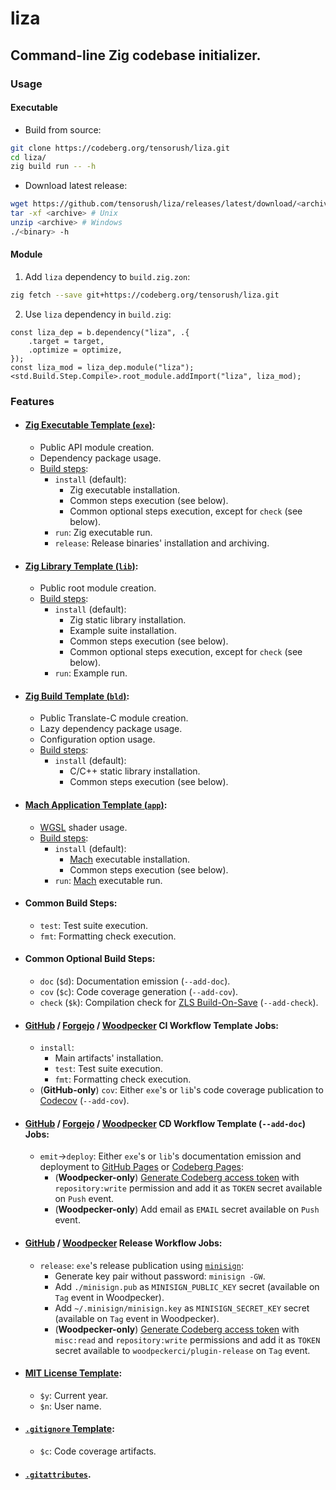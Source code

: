 # liza

## Command-line Zig codebase initializer.

### Usage

#### Executable

- Build from source:

```sh
git clone https://codeberg.org/tensorush/liza.git
cd liza/
zig build run -- -h
```

- Download latest release:

```sh
wget https://github.com/tensorush/liza/releases/latest/download/<archive>
tar -xf <archive> # Unix
unzip <archive> # Windows
./<binary> -h
```

#### Module

1. Add `liza` dependency to `build.zig.zon`:

```sh
zig fetch --save git+https://codeberg.org/tensorush/liza.git
```

2. Use `liza` dependency in `build.zig`:

```zig
const liza_dep = b.dependency("liza", .{
    .target = target,
    .optimize = optimize,
});
const liza_mod = liza_dep.module("liza");
<std.Build.Step.Compile>.root_module.addImport("liza", liza_mod);
```

### Features

- #### [Zig Executable Template (`exe`)](src/templates/exe/):
    - Public API module creation.
    - Dependency package usage.
    - [Build steps](src/templates/exe/build.zig):
        - `install` (default):
            - Zig executable installation.
            - Common steps execution (see below).
            <!-- - Common steps execution, except for `tag` (see below). -->
            - Common optional steps execution, except for `check` (see below).
        - `run`: Zig executable run.
        - `release`: Release binaries' installation and archiving.

- #### [Zig Library Template (`lib`)](src/templates/lib/):
    - Public root module creation.
    - [Build steps](src/templates/lib/build.zig):
        - `install` (default):
            - Zig static library installation.
            - Example suite installation.
            - Common steps execution (see below).
            <!-- - Common steps execution, except for `tag` (see below). -->
            - Common optional steps execution, except for `check` (see below).
        - `run`: Example run.

- #### [Zig Build Template (`bld`)](src/templates/bld/):
    - Public Translate-C module creation.
    - Lazy dependency package usage.
    - Configuration option usage.
    - [Build steps](src/templates/bld/build.zig):
        - `install` (default):
            - C/C++ static library installation.
            - Common steps execution (see below).
            <!-- - Common steps execution, except for `tag` (see below). -->

- #### [Mach Application Template (`app`)](src/templates/app/):
    - [WGSL](https://www.w3.org/TR/WGSL/) shader usage.
    - [Build steps](src/templates/app/build.zig):
        - `install` (default):
            - [Mach](https://machengine.org/) executable installation.
            - Common steps execution (see below).
            <!-- - Common steps execution, except for `tag` (see below). -->
        - `run`: [Mach](https://machengine.org/) executable run.

- #### Common Build Steps:
    - `test`: Test suite execution.
    - `fmt`: Formatting check execution.
    <!-- - `mzv`: Minimum Zig version update.
    - `tag`: Next version tag. -->

- #### Common Optional Build Steps:
    - `doc` (`$d`): Documentation emission (`--add-doc`).
    - `cov` (`$c`): Code coverage generation (`--add-cov`).
    - `check` (`$k`): Compilation check for [ZLS Build-On-Save](https://zigtools.org/zls/guides/build-on-save/) (`--add-check`).

- #### [GitHub](src/templates/.github/workflows/ci.yaml) / [Forgejo](src/templates/.forgejo/workflows/ci.yaml) / [Woodpecker](src/templates/.woodpecker/ci.yaml) CI Workflow Template Jobs:
    - `install`:
        - Main artifacts' installation.
        - `test`: Test suite execution.
        - `fmt`: Formatting check execution.
    - (**GitHub-only**) `cov`: Either `exe`'s or `lib`'s code coverage publication to [Codecov](https://docs.codecov.com/docs/github-2-getting-a-codecov-account-and-uploading-coverage#install-the-github-app-integration) (`--add-cov`).

- #### [GitHub](src/templates/.github/workflows/cd.yaml) / [Forgejo](src/templates/.forgejo/workflows/cd.yaml) / [Woodpecker](src/templates/.woodpecker/cd.yaml) CD Workflow Template (`--add-doc`) Jobs:
    - `emit`→`deploy`: Either `exe`'s or `lib`'s documentation emission and deployment to [GitHub Pages](https://docs.github.com/en/pages/getting-started-with-github-pages/configuring-a-publishing-source-for-your-github-pages-site#publishing-with-a-custom-github-actions-workflow) or [Codeberg Pages](https://codeberg.page):
        - (**Woodpecker-only**) [Generate Codeberg access token](https://docs.codeberg.org/advanced/access-token/) with `repository:write` permission and add it as `TOKEN` secret available on `Push` event.
        - (**Woodpecker-only**) Add email as `EMAIL` secret available on `Push` event.

- #### [GitHub](src/templates/.github/workflows/release.yaml) / [Woodpecker](src/templates/.woodpecker/release.yaml) Release Workflow Jobs:
    - `release`: `exe`'s release publication using [`minisign`](https://jedisct1.github.io/minisign/):
      - Generate key pair without password: `minisign -GW`.
      - Add `./minisign.pub` as `MINISIGN_PUBLIC_KEY` secret (available on `Tag` event in Woodpecker).
      - Add `~/.minisign/minisign.key` as `MINISIGN_SECRET_KEY` secret (available on `Tag` event in Woodpecker).
      - (**Woodpecker-only**) [Generate Codeberg access token](https://docs.codeberg.org/advanced/access-token/) with `misc:read` and `repository:write` permissions and add it as `TOKEN` secret available to `woodpeckerci/plugin-release` on `Tag` event.

- #### [MIT License Template](src/templates/LICENSE):
    - `$y`: Current year.
    - `$n`: User name.

- #### [`.gitignore` Template](src/templates/.gitignore):
    - `$c`: Code coverage artifacts.

- #### [`.gitattributes`](src/templates/.gitattributes).
